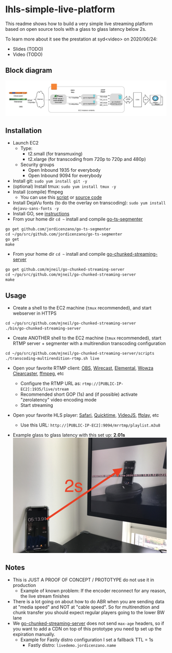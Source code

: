 # lhls-simple-live-platform
This readme shows how to build a very simple live streaming platform based on open source tools with a glass to glass latency below 2s.

To learn more about it see the prestation at syd\<video\> on 2020/06/24:
- Slides (TODO)
- Video (TODO)

## Block diagram
![Block diagram](./pics/bd-full.png)

## Installation
- Launch EC2
    - Type: 
        - t2.small (for transmuxing)
        - t2.xlarge (for transcoding from 720p to 720p and 480p)
    - Security groups
        - Open Inbound 1935 for everybody
        - Open Inbound 9094 for everybody
- Install git: `sudo yum install git -y`
- (optional) Install tmux: `sudo yum install tmux -y`
- Install (compile) ffmpeg
    - You can use this [script](https://github.com/jordicenzano/ffmpeg-compile-centos-amazon-linux) or [source code](https://trac.ffmpeg.org/wiki/CompilationGuide)
- Install DejaVu fonts (to do the overlay on transcoding): `sudo yum install dejavu-sans-fonts -y`
- Install GO, see [instructions](https://golang.org/doc/install)
- From your home dir `cd ~` install and compile [go-ts-segmenter](https://github.com/jordicenzano/go-ts-segmenter)
```
go get github.com/jordicenzano/go-ts-segmenter
cd ~/go/src/github.com/jordicenzano/go-ts-segmenter
go get
make
```
- From your home dir `cd ~` install and compile [go-chunked-streaming-server](https://github.com/mjneil/go-chunked-streaming-server)
```
go get github.com/mjneil/go-chunked-streaming-server
cd ~/go/src/github.com/mjneil/go-chunked-streaming-server
make
```

## Usage
- Create a shell to the EC2 machine (`tmux` recommended), and start webserver in HTTPS
```
cd ~/go/src/github.com/mjneil/go-chunked-streaming-server
./bin/go-chunked-streaming-server
```
- Create ANOTHER shell to the EC2 machine (`tmux` recommended), start RTMP server + segmenter with a multirendion transcoding configuration
```
cd ~/go/src/github.com/mjneil/go-chunked-streaming-server/scripts
./transcoding-multirendition-rtmp.sh live
```
- Open your favorite RTMP client: [OBS](https://obsproject.com/), [Wirecast](https://www.telestream.net/wirecast/overview.htm), [Elemental](https://aws.amazon.com/elemental-live/), [Wowza Clearcaster](https://www.wowza.com/products/clearcaster),  [ffmpeg](https://ffmpeg.org/), etc
    - Configure the RTMP URL as: `rtmp://[PUBLIC-IP-EC2]:1935/live/stream`
    - Recommended short GOP (1s) and (if possible) activate "zerolatency" video encoding mode
    - Start streaming
- Open your favorite HLS player: [Safari](https://www.apple.com/safari/), [Quicktime](https://support.apple.com/en-us/HT201066), [VideoJS](https://videojs.com/), [ffplay](https://ffmpeg.org/ffplay.html), etc
    - Use this URL: `http://[PUBLIC-IP-EC2]:9094/mrrtmp/playlist.m3u8`
        
- Example glass to glass latency with this set up: **2.01s**
![Glass to glass latency](./pics/lat-lhls.jpeg)


## Notes
- This is JUST A PROOF OF CONCEPT / PROTOTYPE do not use it in production
    - Example of known problem: If the encoder reconnect for any reason, the live stream finishes
- There is a lot going on about how to do ABR when you are sending data at "media speed" and NOT at "cable speed". So for multirendtion and chunk transfer you should expect regular players going to the lower BW lane
- We [go-chunked-streaming-server](https://github.com/mjneil/go-chunked-streaming-server) does not send `max-age` headers, so if you want to add a CDN on top of this prototype you need tp set up the expiration manually.
    - Example for Fastly distro configuration I set a fallback TTL = 1s
        - Fastly distro: `livedemo.jordicenzano.name`